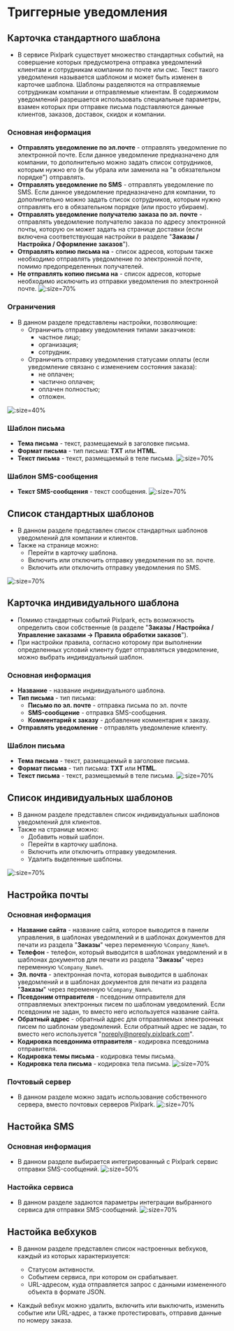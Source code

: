 # Триггерные уведомления

## Карточка стандартного шаблона
* В сервисе Pixlpark существует множество стандартных событий, на совершение которых предусмотрена отправка уведомлений клиентам и сотрудникам компании по почте или смс. Текст такого уведомления называется шаблоном и может быть изменен в карточке шаблона. Шаблоны разделяются на отправляемые сотрудникам компании и отправляемые клиентам. В содержимом уведомлений разрешается использовать специальные параметры, взамен которых при отправке письма подставляются данные клиентов, заказов, доставок, скидок и компании.

### Основная информация
* __Отправлять уведомление по эл.почте__ - отправлять уведомление по электронной почте. Если данное уведомление предназначено для компании, то дополнительно можно задать список сотрудников, которым нужно его (я бы убрала или заменила на "в обязательном порядке") отправлять.
* __Отправлять уведомление по SMS__ - отправлять уведомление по SMS. Если данное уведомление предназначено для компании, то дополнительно можно задать список сотрудников, которым нужно отправлять его в обязательном порядке (или просто убираем).
* __Отправлять уведомление получателю заказа по эл. почте__ - отправлять уведомление получателю заказа по адресу электронной почты, которую он может задать на странице доставки (если включена соответствующая настройки в разделе "__Заказы / Настройка / Оформление заказов__").
* __Отправлять копию письма на__ - список адресов, которым также необходимо отправлять уведомление по электронной почте, помимо предопределенных получателей.
* __Не отправлять копию письма на__ - список адресов, которые необходимо исключить из отправки уведомления по электронной почте.
![](../_media/marketing/marketing32.png ':size=70%')

### Ограничения
* В данном разделе представлены настройки, позволяющие:
    + Ограничить отправку уведомления типами заказчиков: 
        - частное лицо;
        - организация;
        - сотрудник.
    + Ограничить отправку уведомления статусами оплаты (если уведомление связано с изменением состояния заказа): 
        - не оплачен;
        - частично оплачен;
        - оплачен полностью;
        - отложен.

![](../_media/marketing/marketing33.png ':size=40%')

### Шаблон письма
* __Тема письма__ - текст, размещаемый в заголовке письма.
* __Формат письма__ - тип письма: __TXT__ или __HTML__.
* __Текст письма__ - текст, размещаемый в теле письма.
![](../_media/marketing/marketing34.png ':size=70%')

### Шаблон SMS-сообщения
* __Текст SMS-сообщения__ - текст сообщения.
![](../_media/marketing/marketing35.png ':size=70%')

## Список стандартных шаблонов
* В данном разделе представлен список стандартных шаблонов уведомлений для компании и клиентов.
* Также на странице можно:
    + Перейти в карточку шаблона.
    + Включить или отключить отправку уведомления по эл. почте.
    + Включить или отключить отправку уведомления по SMS.

![](../_media/marketing/marketing36.png ':size=70%')

## Карточка индивидуального шаблона
* Помимо стандартных событий Pixlpark, есть возможность определить свои собственные (в разделе "__Заказы / Настройка / Управление заказами &rarr; Правила обработки заказов__").
* При настройки правила, согласно которому при выполнении определенных условий клиенту будет отправляться уведомление, можно выбрать индивидуальный шаблон.

### Основная информация
* __Название__ - название индивидуального шаблона.
* __Тип письма__ - тип письма:
    + __Письмо по эл. почте__ - отправка письма по эл. почте
    + __SMS-сообщение__ - отправка SMS-сообщения.
    + __Комментарий к заказу__ - добавление комментария к заказу.
* __Отправлять уведомление__ - отправлять уведомление клиенту.

### Шаблон письма
* __Тема письма__ - текст, размещаемый в заголовке письма.
* __Формат письма__ - тип письма: __TXT__ или __HTML__.
* __Текст письма__ - текст, размещаемый в теле письма.
![](../_media/marketing/marketing37.png ':size=70%')

## Список индивидуальных шаблонов
* В данном разделе представлен список индивидуальных шаблонов уведомлений для клиентов.
* Также на странице можно:
    + Добавить новый шаблон.
    + Перейти в карточку шаблона.
    + Включить или отключить отправку уведомления.
    + Удалить выделенные шаблоны.

![](../_media/marketing/marketing38.png ':size=70%')

## Настройка почты
### Основная информация
* __Название сайта__ - название сайта, которое выводится в панели управления, в шаблонах уведомлений и в шаблонах документов для печати из раздела "__Заказы__" через переменную `%Company_Name%`.
* __Телефон__ - телефон, который выводится в шаблонах уведомлений и в шаблонах документов для печати из раздела "__Заказы__" через переменную `%Company_Name%`.
* __Эл. почта__ - электронная почта, которая выводится в шаблонах уведомлений и в шаблонах документов для печати из раздела "__Заказы__" через переменную `%Company_Name%`.
* __Псевдоним отправителя__ - псевдоним отправителя для отправляемых электронных писем по шаблонам уведомлений. Если псевдоним не задан, то вместо него используется название сайта.
* __Обратный адрес__ - обратный адрес для отправляемых электронных писем по шаблонам уведомлений. Если обратный адрес не задан, то вместо него используется "noreply@noreply.pixlpark.com".
* __Кодировка псевдонима отправителя__ - кодировка псевдонима отправителя.
* __Кодировка темы письма__ - кодировка темы письма.
* __Кодировка тела письма__ - кодировка тела письма.
![](../_media/marketing/marketing39.png ':size=70%')

### Почтовый сервер
* В данном разделе можно задать использование собственного сервера, вместо почтовых серверов Pixlpark.
![](../_media/marketing/marketing40.png ':size=70%')

## Настойка SMS
### Основная информация
* В данном разделе выбирается интегрированный с Pixlpark сервис отправки SMS-сообщений.
![](../_media/marketing/marketing41.png ':size=50%')

### Настойка сервиса
* В данном разделе задаются параметры интеграции выбранного сервиса для отправки SMS-сообщений.
![](../_media/marketing/marketing42.png ':size=70%')

## Настойка вебхуков
* В данном разделе представлен список настроенных вебхуков, каждый из которых характеризуется:
    + Статусом активности.
    + Событием сервиса, при котором он срабатывает.
    + URL-адресом, куда отправляется запрос с данными измененного объекта в формате JSON.

* Каждый вебхук можно удалить, включить или выключить, изменить событие или URL-адрес, а также протестировать, отправив данные по номеру заказа.
